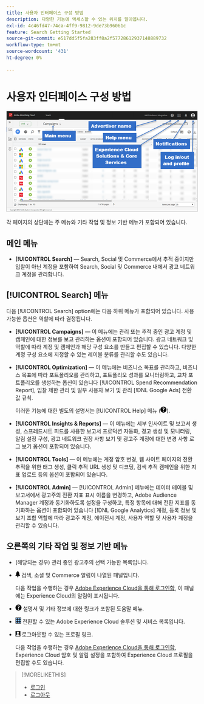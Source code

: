 ```yaml
---
title: 사용자 인터페이스 구성 방법
description: 다양한 기능에 액세스할 수 있는 위치를 알아봅니다.
exl-id: 4c46fd47-74ca-4ff9-9812-9de73b96061c
feature: Search Getting Started
source-git-commit: e517dd5f5fa283ff8a2f57728612937148889732
workflow-type: tm+mt
source-wordcount: '431'
ht-degree: 0%

---
```


# 사용자 인터페이스 구성 방법

![사용자 인터페이스](/help/search-social-commerce/assets/ui.png "사용자 인터페이스")

각 페이지의 상단에는 주 메뉴와 기타 작업 및 정보 기반 메뉴가 포함되어 있습니다.

## 메인 메뉴

* **[!UICONTROL Search]** — Search, Social 및 Commerce에서 추적 중이지만 입찰이 아닌 계정을 포함하여 Search, Social 및 Commerce 내에서 광고 네트워크 계정을 관리합니다.

## [!UICONTROL Search] 메뉴

다음 [!UICONTROL Search] option에는 다음 하위 메뉴가 포함되어 있습니다. 사용 가능한 옵션은 역할에 따라 결정됩니다.

* **[!UICONTROL Campaigns]** — 이 메뉴에는 관리 또는 추적 중인 광고 계정 및 캠페인에 대한 정보를 보고 관리하는 옵션이 포함되어 있습니다. 광고 네트워크 및 역할에 따라 계정 및 캠페인과 해당 구성 요소를 만들고 편집할 수 있습니다. 다양한 계정 구성 요소에 지정할 수 있는 레이블 분류를 관리할 수도 있습니다.

* **[!UICONTROL Optimization]** — 이 메뉴에는 비즈니스 목표를 관리하고, 비즈니스 목표에 따라 포트폴리오를 관리하고, 포트폴리오 성과를 모니터링하고, 교차 포트폴리오를 생성하는 옵션이 있습니다 [!UICONTROL Spend Recommendation Report], 입찰 제한 관리 및 일부 사용자 보기 및 관리 [!DNL Google Ads] 전환 값 규칙.

  이러한 기능에 대한 별도의 설명서는 [!UICONTROL Help] 메뉴 (![도움말 메뉴](/help/search-social-commerce/assets/help-main-menu.png "도움말 메뉴")).

* **[!UICONTROL Insights & Reports]** — 이 메뉴에는 세부 인사이트 및 보고서 생성, 스프레드시트 피드를 사용한 보고서 프로덕션 자동화, 경고 생성 및 모니터링, 알림 설정 구성, 광고 네트워크 권장 사항 보기 및 광고주 계정에 대한 변경 사항 로그 보기 옵션이 포함되어 있습니다.

* **[!UICONTROL Tools]** — 이 메뉴에는 계정 암호 변경, 웹 사이트 페이지의 전환 추적을 위한 태그 생성, 클릭 추적 URL 생성 및 디코딩, 검색 추적 캠페인을 위한 지표 업로드 등의 옵션이 포함되어 있습니다.

* **[!UICONTROL Admin]** — [!UICONTROL Admin] 메뉴에는 데이터 테이블 및 보고서에서 광고주의 전환 지표 표시 이름을 변경하고, Adobe Audience Manager 계정과 동기화하도록 설정을 구성하고, 특정 항목에 대해 전환 지표를 동기화하는 옵션이 포함되어 있습니다 [!DNL Google Analytics] 계정, 등록 정보 및 보기 조합 역할에 따라 광고주 계정, 에이전시 계정, 사용자 역할 및 사용자 계정을 관리할 수 있습니다.

## 오른쪽의 기타 작업 및 정보 기반 메뉴

* (해당되는 경우) 관리 중인 광고주의 선택 가능한 목록입니다.

* ![경고 알림](/help/search-social-commerce/assets/notifications-panel.png "경고 알림") 검색, 소셜 및 Commerce 알림이 나열된 패널입니다.

  다음 작업을 수행하는 경우 [Adobe Experience Cloud을 통해 로그인함](log-in.md), 이 패널에는 Experience Cloud의 알림이 표시됩니다.

* ![도움말 메뉴](/help/search-social-commerce/assets/help-main-menu.png "도움말 메뉴") 설명서 및 기타 정보에 대한 링크가 포함된 도움말 메뉴.

* ![솔루션 전환기](/help/search-social-commerce/assets/menu-icon.png "솔루션 전환기") 전환할 수 있는 Adobe Experience Cloud 솔루션 및 서비스 목록입니다.

* ![사용자 프로필](/help/search-social-commerce/assets/user-profile.png "사용자 프로필") 로그아웃할 수 있는 프로필 링크.

  다음 작업을 수행하는 경우 [Adobe Experience Cloud을 통해 로그인함](log-in.md), Experience Cloud 암호 및 알림 설정을 포함하여 Experience Cloud 프로필을 편집할 수도 있습니다.

>[!MORELIKETHIS]
>
>* [로그인](log-in.md)
>* [로그아웃](log-out.md)
